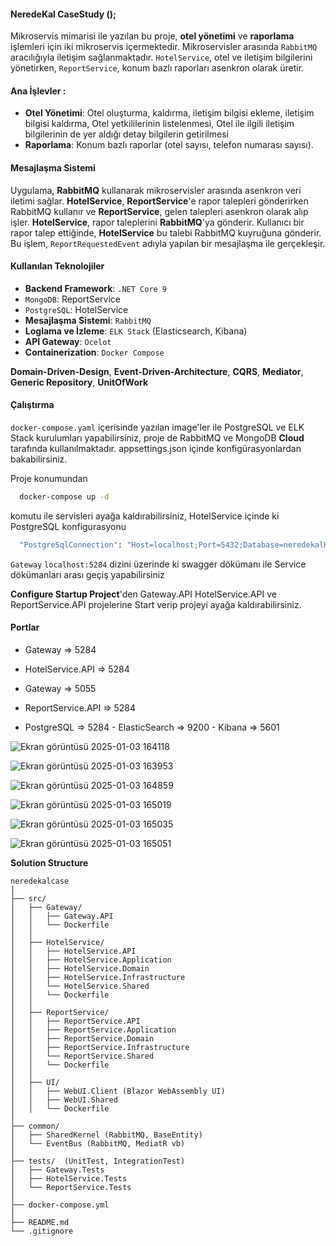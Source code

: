 #### NeredeKal CaseStudy ();

Mikroservis mimarisi ile yazılan bu proje, **otel yönetimi** ve **raporlama** işlemleri için iki mikroservis içermektedir. Mikroservisler arasında `RabbitMQ` aracılığıyla iletişim sağlanmaktadır. `HotelService`, otel ve iletişim bilgilerini yönetirken, `ReportService`, konum bazlı raporları asenkron olarak üretir.

 #### Ana İşlevler :
- **Otel Yönetimi**: Otel oluşturma, kaldırma, iletişim bilgisi ekleme, iletişim bilgisi kaldırma, Otel yetkililerinin listelenmesi, Otel ile ilgili iletişim bilgilerinin de yer aldığı detay bilgilerin getirilmesi
- **Raporlama**: Konum bazlı raporlar (otel sayısı, telefon numarası sayısı).

#### Mesajlaşma Sistemi
Uygulama, **RabbitMQ** kullanarak mikroservisler arasında asenkron veri iletimi sağlar. **HotelService**, **ReportService**'e rapor talepleri gönderirken RabbitMQ kullanır ve **ReportService**, gelen talepleri asenkron olarak alıp işler.
**HotelService**, rapor taleplerini **RabbitMQ**'ya gönderir. Kullanıcı bir rapor talep ettiğinde, **HotelService** bu talebi RabbitMQ kuyruğuna gönderir. Bu işlem, `ReportRequestedEvent` adıyla yapılan bir mesajlaşma ile gerçekleşir.

#### Kullanılan Teknolojiler

- **Backend Framework**: `.NET Core 9`
- `MongoDB`: ReportService
- `PostgreSQL`: HotelService
- **Mesajlaşma Sistemi**: `RabbitMQ`
- **Loglama ve İzleme**: `ELK Stack` (Elasticsearch, Kibana)
- **API Gateway**: `Ocelot`
- **Containerization**: `Docker Compose`

**Domain-Driven-Design**, **Event-Driven-Architecture**, **CQRS**, **Mediator**, **Generic Repository**, **UnitOfWork** 

#### Çalıştırma
`docker-compose.yaml` içerisinde yazılan image'ler ile PostgreSQL ve ELK Stack kurulumları yapabilirsiniz, proje de RabbitMQ ve MongoDB **Cloud** tarafında kullanılmaktadır. appsettings.json içinde konfigürasyonlardan bakabilirsiniz.

Proje konumundan 
```bash 
  docker-compose up -d
```
komutu ile servisleri ayağa kaldırabilirsiniz,
HotelService içinde ki PostgreSQL konfigurasyonu 

```bash 
  "PostgreSqlConnection": "Host=localhost;Port=5432;Database=neredekalHotelDb;Username=poisondev;Password=poisondevdocker"
```

`Gateway` `localhost:5284` dizini üzerinde ki swagger dökümanı ile Service dökümanları arası geçiş yapabilirsiniz

**Configure Startup Project**'den Gateway.API HotelService.API ve ReportService.API projelerine Start verip projeyi ayağa kaldırabilirsiniz.

#### Portlar
- Gateway => 5284

- HotelService.API => 5284

- Gateway => 5055

- ReportService.API => 5284

- PostgreSQL => 5284  - ElasticSearch => 9200  - Kibana => 5601


![Ekran görüntüsü 2025-01-03 164118](https://github.com/user-attachments/assets/68fb850c-8677-4b14-9b82-1e12ec2c4e13)

![Ekran görüntüsü 2025-01-03 163953](https://github.com/user-attachments/assets/f3a629c9-61fd-421d-9551-b9313e0350fc)

![Ekran görüntüsü 2025-01-03 164859](https://github.com/user-attachments/assets/ecff769f-678e-4e15-802a-96d2e7a7b019)

![Ekran görüntüsü 2025-01-03 165019](https://github.com/user-attachments/assets/940d80dd-82cb-4da8-8399-0b4d6a276e85)

![Ekran görüntüsü 2025-01-03 165035](https://github.com/user-attachments/assets/2a3dd5f6-1be7-43ca-b727-c6f3fed399a2)

![Ekran görüntüsü 2025-01-03 165051](https://github.com/user-attachments/assets/a2ffa1f4-be0d-4df4-8b6d-b614dc325299)

**Solution Structure**

```plaintext
neredekalcase
│
├── src/
│   ├── Gateway/
│   │   ├── Gateway.API
│   │   └── Dockerfile
│   │
│   ├── HotelService/
│   │   ├── HotelService.API
│   │   ├── HotelService.Application
│   │   ├── HotelService.Domain
│   │   ├── HotelService.Infrastructure 
│   │   └── HotelService.Shared
│   │   └── Dockerfile
│   │
│   ├── ReportService/
│   │   ├── ReportService.API 
│   │   ├── ReportService.Application
│   │   ├── ReportService.Domain
│   │   ├── ReportService.Infrastructure
│   │   └── ReportService.Shared
│   │   └── Dockerfile
│   │
│   ├── UI/
│   │   ├── WebUI.Client (Blazor WebAssembly UI)
│   │   ├── WebUI.Shared
│   │   └── Dockerfile
│
├── common/
│   ├── SharedKernel (RabbitMQ, BaseEntity)
│   └── EventBus (RabbitMQ, MediatR vb)
│
├── tests/  (UnitTest, IntegrationTest)
│   ├── Gateway.Tests
│   ├── HotelService.Tests
│   └── ReportService.Tests
│
├── docker-compose.yml
│   
├── README.md
└── .gitignore
